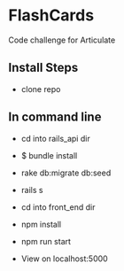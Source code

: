 # FlashCards
Code challenge for Articulate

## Install Steps
- clone repo 

## In command line
 - cd into rails_api dir
 - $ bundle install
 - rake db:migrate db:seed
 - rails s
 
 - cd into front_end dir
 - npm install
 - npm run start
 
 - View on localhost:5000
